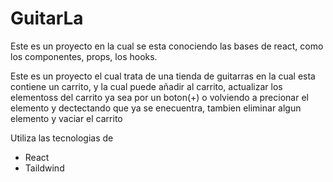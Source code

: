 # GuitarLa

Este es un proyecto en la cual se esta conociendo las bases de react, como los componentes, props, los hooks.

Este es un proyecto el cual trata de una tienda de guitarras en la cual esta contiene un carrito, y la cual puede añadir al carrito, actualizar los elementoss del carrito ya sea por un boton(+) o volviendo a precionar el elemento y dectectando que ya se enecuentra, tambien eliminar algun elemento y vaciar el carrito  

Utiliza las tecnologias de
- React
- Taildwind
  
